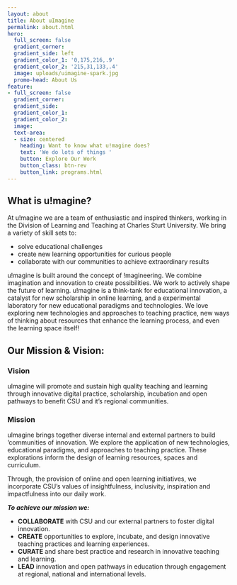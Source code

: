 ```yaml
---
layout: about
title: About uImagine
permalink: about.html
hero:
  full_screen: false
  gradient_corner:
  gradient_side: left
  gradient_color_1: '0,175,216,.9'
  gradient_color_2: '215,31,133,.4'
  image: uploads/uimagine-spark.jpg
  promo-head: About Us
feature:
- full_screen: false
  gradient_corner:
  gradient_side:
  gradient_color_1:
  gradient_color_2:
  image:
  text-area:
  - size: centered
    heading: Want to know what u!magine does?
    text: 'We do lots of things '
    button: Explore Our Work
    button_class: btn-rev
    button_link: programs.html
---
```


## What is u!magine?

At u!magine we are a team of enthusiastic and inspired thinkers, working in the Division of Learning and Teaching at Charles Sturt University. We bring a variety of skill sets to:

- solve educational challenges
- create new learning opportunities for curious people
- collaborate with our communities to achieve extraordinary results

u!magine is built around the concept of !magineering. We combine imagination and innovation to create possibilities. We work to actively shape the future of learning. u!magine is a think-tank for educational innovation, a catalyst for new scholarship in online learning, and a experimental laboratory for new educational paradigms and technologies. We love exploring new technologies and approaches to teaching practice, new ways of thinking about resources that enhance the learning process, and even the learning space itself!

## Our Mission & Vision:

### Vision

uImagine will promote and sustain high quality teaching and learning through innovative digital practice, scholarship, incubation and open pathways to benefit CSU and it’s regional communities.

### Mission

uImagine brings together diverse internal and external partners to build ‘communities of innovation. We explore the application of new technologies, educational paradigms, and approaches to teaching practice. These explorations inform the design of learning resources, spaces and curriculum.

Through, the provision of online and open learning initiatives, we incorporate CSU’s values of insightfulness, inclusivity, inspiration and impactfulness into our daily work.

**_To achieve our mission we:_**

- **COLLABORATE** with CSU and our external partners to foster digital innovation.
- **CREATE** opportunities to explore, incubate, and design innovative teaching practices and learning experiences.
- **CURATE** and share best practice and research in innovative teaching and learning.
- **LEAD** innovation and open pathways in education through engagement at regional, national and international levels.
